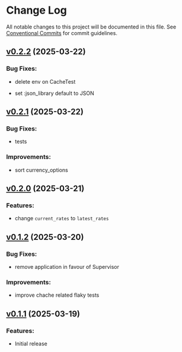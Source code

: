 # Change Log

All notable changes to this project will be documented in this file.
See [Conventional Commits](Https://conventionalcommits.org) for commit guidelines.

<!-- changelog -->

## [v0.2.2](https://github.com/greven/forex.git/compare/v0.2.1...v0.2.2) (2025-03-22)




### Bug Fixes:

* delete env on CacheTest

* set :json_library default to JSON

## [v0.2.1](https://github.com/greven/forex.git/compare/v0.2.0...v0.2.1) (2025-03-22)




### Bug Fixes:

* tests

### Improvements:

* sort currency_options

## [v0.2.0](https://github.com/greven/forex.git/compare/v0.1.2...v0.2.0) (2025-03-21)




### Features:

* change `current_rates` to `latest_rates`

## [v0.1.2](https://github.com/greven/forex.git/compare/v0.1.1...v0.1.2) (2025-03-20)




### Bug Fixes:

* remove application in favour of Supervisor

### Improvements:

* improve chache related flaky tests

## [v0.1.1](https://github.com/greven/forex.git/compare/v0.1.1...v0.1.1) (2025-03-19)

### Features:

* Initial release



